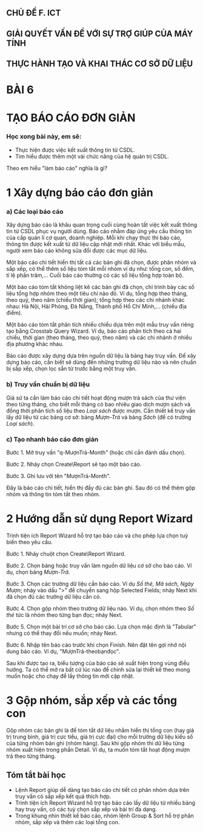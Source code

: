 ## CHỦ ĐỀ F. ICT
## GIẢI QUYẾT VẤN ĐỀ VỚI SỰ TRỢ GIÚP CỦA MÁY TÍNH
## THỰC HÀNH TẠO VÀ KHAI THÁC CƠ SỞ DỮ LIỆU

# BÀI 6
# TẠO BÁO CÁO ĐƠN GIẢN

### Học xong bài này, em sẽ:

- Thực hiện được việc kết xuất thông tin từ CSDL.
- Tìm hiểu được thêm một vài chức năng của hệ quản trị CSDL.

Theo em hiểu "làm báo cáo" nghĩa là gì?

# 1 Xây dựng báo cáo đơn giản

### a) Các loại báo cáo

Xây dựng báo cáo là khâu quan trọng cuối cùng hoàn tất việc kết xuất thông tin từ CSDL phục vụ người dùng. Báo cáo nhằm đáp ứng yêu cầu thông tin của cấp quản lí cơ quan, doanh nghiệp. Mỗi khi chạy thực thi báo cáo, thông tin được kết xuất từ dữ liệu cập nhật mới nhất. Khác với biểu mẫu, người xem báo cáo không sửa đổi được các mục dữ liệu.

Một báo cáo chi tiết hiển thị tất cả các bản ghi đã chọn, được phân nhóm và sắp xếp, có thể thêm số liệu tóm tắt mỗi nhóm ví dụ như: tổng con, số đếm, tỉ lệ phần trăm,... Cuối báo cáo thường có các số liệu tổng hợp toàn bộ.

Một báo cáo tóm tắt không liệt kê các bản ghi đã chọn, chỉ trình bày các số liệu tổng hợp nhóm theo một tiêu chí nào đó. Ví dụ, tổng hợp theo tháng, theo quý, theo năm (chiếu thời gian); tổng hợp theo các chi nhánh khác nhau: Hà Nội, Hải Phòng, Đà Nẵng, Thành phố Hồ Chí Minh,... (chiếu địa điểm).

Một báo cáo tóm tắt phân tích nhiều chiều dựa trên một mẫu truy vấn riêng tạo bằng Crosstab Query Wizard. Ví dụ, báo cáo phân tích theo cả hai chiều, thời gian (theo tháng, theo quý, theo năm) và các chi nhánh ở nhiều địa phương khác nhau.

Báo cáo được xây dựng dựa trên nguồn dữ liệu là bảng hay truy vấn. Để xây dựng báo cáo, cần biết sẽ dùng đến những trường dữ liệu nào và nên chuẩn bị sắp xếp, chọn lọc sẵn từ trước bằng một truy vấn.

### b) Truy vấn chuẩn bị dữ liệu

Giả sử ta cần làm báo cáo chi tiết hoạt động mượn trả sách của thư viện theo từng tháng, cho biết mỗi tháng có bao nhiêu giao dịch mượn sách và đồng thời phân tích số liệu theo *Loại sách* được mượn. Cần thiết kế truy vấn lấy dữ liệu từ các bảng cơ sở: bảng *Mượn-Trả* và bảng *Sách* (để có trường *Loại sách*).

### c) Tạo nhanh báo cáo đơn giản

Bước 1. Mở truy vấn "q-MượnTrả-Month" (hoặc chỉ cần đánh dấu chọn).

Bước 2. Nháy chọn Create\Report sẽ tạo một báo cáo.

Bước 3. Ghi lưu với tên "MượnTrả-Month".

Đây là báo cáo chi tiết, hiển thị đầy đủ các bản ghi. Sau đó có thể thêm gộp nhóm và thông tin tóm tắt theo nhóm.

# 2 Hướng dẫn sử dụng Report Wizard

Trình tiện ích Report Wizard hỗ trợ tạo báo cáo và cho phép lựa chọn tuỳ biến theo yêu cầu.

Bước 1. Nháy chuột chọn Create\Report Wizard.

Bước 2. Chọn bảng hoặc truy vấn làm nguồn dữ liệu cơ sở cho báo cáo. Ví dụ, chọn bảng *Mượn-Trả*.

Bước 3. Chọn các trường dữ liệu cần báo cáo. Ví dụ *Số thẻ, Mã sách, Ngày Mượn*; nháy vào dấu ">" để chuyển sang hộp Selected Fields; nháy Next khi đã chọn đủ các trường dữ liệu cần có.

Bước 4. Chọn gộp nhóm theo trường dữ liệu nào. Ví dụ, chọn nhóm theo *Số thẻ* tức là nhóm theo từng bạn đọc; nháy Next.

Bước 5. Chọn một bài trí cơ sở cho báo cáo. Lựa chọn mặc định là "Tabular" nhưng có thể thay đổi nếu muốn; nháy Next.

Bước 6. Nhập tên báo cáo trước khi chọn Finish. Nên đặt tên gợi nhớ nội dung báo cáo. Ví dụ, "MượnTrả-theobạnđọc".

Sau khi được tạo ra, biểu tượng của báo cáo sẽ xuất hiện trong vùng điều hướng. Ta có thể mở ra bất cứ lúc nào để chỉnh sửa lại thiết kế theo mong muốn hoặc cho chạy để lấy thông tin mới cập nhật.

# 3 Gộp nhóm, sắp xếp và các tổng con

Gộp nhóm các bản ghi là để tóm tắt dữ liệu nhằm hiển thị tổng con (hay giá trị trung bình, giá trị cực tiểu, giá trị cực đại) cho mỗi trường dữ liệu kiểu số của từng nhóm bản ghi (nhóm hàng). Sau khi gộp nhóm thì dữ liệu từng nhóm xuất hiện trong phần Detail. Ví dụ, ta muốn tóm tắt hoạt động mượn trả theo từng tháng.

## Tóm tắt bài học

- Lệnh Report giúp dễ dàng tạo báo cáo chi tiết có phân nhóm dựa trên truy vấn có sắp xếp kết quả thích hợp.
- Trình tiện ích Report Wizard hỗ trợ tạo báo cáo lấy dữ liệu từ nhiều bảng hay truy vấn, có các tuỳ chọn sắp xếp và bài trí đa dạng.
- Trong khung nhìn thiết kế báo cáo, nhóm lệnh Group & Sort hỗ trợ phân nhóm, sắp xếp và thêm các loại tổng con.

